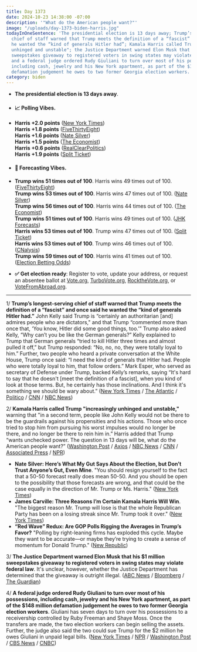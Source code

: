 ```yaml
---
title: Day 1373
date: 2024-10-23 14:38:00 -07:00
description: '"What do the American people want?"'
image: "/uploads/day-1373-biden-harris.jpg"
todayInOneSentence: 'The presidential election is 13 days away; Trump’s longest-serving
  chief of staff warned that Trump meets the definition of a “fascist” and once said
  he wanted the “kind of generals Hitler had”; Kamala Harris called Trump "increasingly
  unhinged and unstable"; the Justice Department warned Elon Musk that his $1 million
  sweepstakes giveaway to registered voters in swing states may violate federal law;
  and a federal judge ordered Rudy Giuliani to turn over most of his possessions,
  including cash, jewelry and his New York apartment, as part of the $148 million
  defamation judgement he owes to two former Georgia election workers. '
category: biden
---
```


* **The presidential election is 13 days away**.
* #### 📈 Polling Vibes.
* **Harris +2.0 points** ([New York Times](https://www.nytimes.com/interactive/2024/us/elections/polls-president.html)) \
**Harris +1.8 points** ([FiveThirtyEight](https://projects.fivethirtyeight.com/polls/president-general/2024/national/)) \
**Harris +1.6 points** ([Nate Silver](https://www.natesilver.net/p/nate-silver-2024-president-election-polls-model)) \
**Harris +1.5 points** ([The Economist](https://www.economist.com/interactive/us-2024-election/trump-harris-polls)) \
**Harris +0.6 points** ([RealClearPolitics](https://www.realclearpolling.com/polls/president/general/2024/trump-vs-harris)) \
**Harris +1.9 points** ([Split Ticket](https://split-ticket.org/2024-presidential-polling-averages/))
* #### 🔮 Forecasting Vibes.
* **Trump wins 51 times out of 100**. Harris wins 49 times out of 100. ([FiveThirtyEight](https://projects.fivethirtyeight.com/2024-election-forecast/)) \
**Trump wins 53 times out of 100**. Harris wins 47 times out of 100. ([Nate Silver](https://www.natesilver.net/p/nate-silver-2024-president-election-polls-model)) \
**Trump wins 56 times out of 100**. Harris wins 44 times out of 100. ([The Economist](https://www.economist.com/interactive/us-2024-election/prediction-model/president/)) \
**Trump wins 51 times out of 100**. Harris wins 49 times out of 100. ([JHK Forecasts](https://projects.jhkforecasts.com/2024/president/#standard)) \
**Harris wins 53 times out of 100**. Trump wins 47 times out of 100. ([Split Ticket](https://split-ticket.org/2024-presidential-ratings/)) \
**Harris wins 53 times out of 100**. Trump wins 46 times out of 100. ([CNalysis](https://projects.cnalysis.com/23-24/president)) \
**Trump wins 59 times out of 100**. Harris wins 41 times out of 100. ([Election Betting Odds](https://www.electionbettingodds.com/)) 

* **✅ Get election ready**: Register to vote, update your address, or request an absentee ballot at [Vote.org](https://www.vote.org/), [TurboVote.org](https://turbovote.org/), [RocktheVote.org](https://www.rockthevote.org/), or [VoteFromAbroad.org](https://www.votefromabroad.org/).

--- 

1/ **Trump’s longest-serving chief of staff warned that Trump meets the definition of a “fascist” and once said he wanted the “kind of generals Hitler had.”** John Kelly said Trump is “certainly an authoritarian [and] admires people who are dictators," and that Trump “commented more than once that, ‘You know, Hitler did some good things, too.’” Trump also asked Kelly, “Why can’t you be like the German generals?” Kelly explained to Trump that German generals “tried to kill Hitler three times and almost pulled it off,” but Trump responded: “No, no, no, they were totally loyal to him.” Further, two people who heard a private conversation at the White House, Trump once said: “I need the kind of generals that Hitler had. People who were totally loyal to him, that follow orders.” Mark Esper, who served as secretary of Defense under Trump, backed Kelly’s remarks, saying “It's hard to say that he doesn't [meet the definition of a fascist], when you kind of look at those terms. But, he certainly has those inclinations. And I think it's something we should be wary about.” ([New York Times](https://www.nytimes.com/2024/10/22/us/politics/john-kelly-trump-fitness-character.html) / [The Atlantic](https://www.theatlantic.com/politics/archive/2024/10/trump-military-generals-hitler/680327/) / [Politico](https://www.politico.com/live-updates/2024/10/23/2024-elections-live-coverage-updates-analysis/esper-backs-kelly-00185125) / [CNN](https://www.cnn.com/2024/10/22/politics/trump-fascist-john-kelly/index.html) / [NBC News](https://www.nbcnews.com/politics/2024-election/john-kelly-says-donald-trump-meets-definition-fascist-rcna176706))
 
2/ **Kamala Harris called Trump "increasingly unhinged and unstable,"** warning that "in a second term, people like John Kelly would not be there to be the guardrails against his propensities and his actions. Those who once tried to stop him from pursuing his worst impulses would no longer be there, and no longer be there to rein him in.” Harris added that Trump “wants unchecked power. The question in 13 days will be, what do the American people want?” ([Washington Post](https://www.washingtonpost.com/elections/2024/10/23/trump-kelly-fascist-dictator/) / [Axios](https://www.axios.com/2024/10/23/harris-trump-kelly-naval-observatory) / [NBC News](https://www.nbcnews.com/politics/2024-election/harris-says-trump-increasingly-unhinged-blasts-reported-praise-hitler-rcna176822) / [CNN](https://www.cnn.com/politics/live-news/harris-town-hall-10-23-24) / [Associated Press](https://apnews.com/article/trump-john-kelly-nazis-hitler-87d672e1ec1a6645808050fc60f6b8bc) / [NPR](https://www.npr.org/2024/10/23/g-s1-29490/trump-john-kelly-fascist-dictator))

* **Nate Silver: Here’s What My Gut Says About the Election, but Don’t Trust Anyone’s Gut, Even Mine**. "You should resign yourself to the fact that a 50-50 forecast really does mean 50-50. And you should be open to the possibility that those forecasts are wrong, and that could be the case equally in the direction of Mr. Trump or Ms. Harris." ([New York Times](https://www.nytimes.com/2024/10/23/opinion/election-polls-results-trump-harris.html))
* **James Carville: Three Reasons I’m Certain Kamala Harris Will Win**. "The biggest reason Mr. Trump will lose is that the whole Republican Party has been on a losing streak since Mr. Trump took it over." ([New York Times](https://www.nytimes.com/2024/10/23/opinion/kamala-harris-win-election.html))
* **“Red Wave” Redux: Are GOP Polls Rigging the Averages in Trump’s Favor?** "Polling by right-leaning firms has exploded this cycle. Maybe they want to be accurate—or maybe they’re trying to create a sense of momentum for Donald Trump." ([New Republic](https://newrepublic.com/article/187425/gop-polls-rigging-averages-trump))



3/ **The Justice Department warned Elon Musk that his $1 million sweepstakes giveaway to registered voters in swing states may violate federal law**. It's unclear, however, whether the Justice Department has determined that the giveaway is outright illegal. ([ABC News](https://abcnews.go.com/US/doj-warns-elon-musk-1m-giveaway-registered-voters/story?id=115081097) / [Bloomberg](https://www.bloomberg.com/news/articles/2024-10-23/musk-pac-is-sent-doj-warning-for-1-million-voter-giveaway-offer) / [The Guardian](https://www.theguardian.com/us-news/live/2024/oct/23/kamala-harris-donald-trump-us-election-2024-latest-news))

4/ **A federal judge ordered Rudy Giuliani to turn over most of his possessions, including cash, jewelry and his New York apartment, as part of the $148 million defamation judgement he owes to two former Georgia election workers**. Giuliani has seven days to turn over his possessions to a receivership controlled by Ruby Freeman and Shaye Moss. Once the transfers are made, the two election workers can begin selling the assets. Further, the judge also said the two could sue Trump for the $2 million he owes Giuliani in unpaid legal bills. ([New York Times](https://www.nytimes.com/2024/10/22/us/politics/giuliani-defamation-forfeit-assets.html) / [NPR](https://www.npr.org/2024/10/22/nx-s1-5161612/rudy-giuliani-defamation-lawsuit-watches-apartment) / [Washington Post](https://www.washingtonpost.com/politics/2024/10/22/rudy-giuliani-condo-georgia-defamation/) / [CBS News](https://www.cbsnews.com/news/rudy-giuliani-apartment-ruby-freeman-shaye-moss-georgia-election-workers/) / [CNBC](https://www.cnbc.com/2024/10/22/rudy-giuliani-defamation-assets-apartment-money.html))




